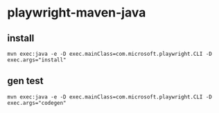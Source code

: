 # playwright-maven-java

## install 
```
mvn exec:java -e -D exec.mainClass=com.microsoft.playwright.CLI -D exec.args="install"
```
## gen test
```
mvn exec:java -e -D exec.mainClass=com.microsoft.playwright.CLI -D exec.args="codegen"
```